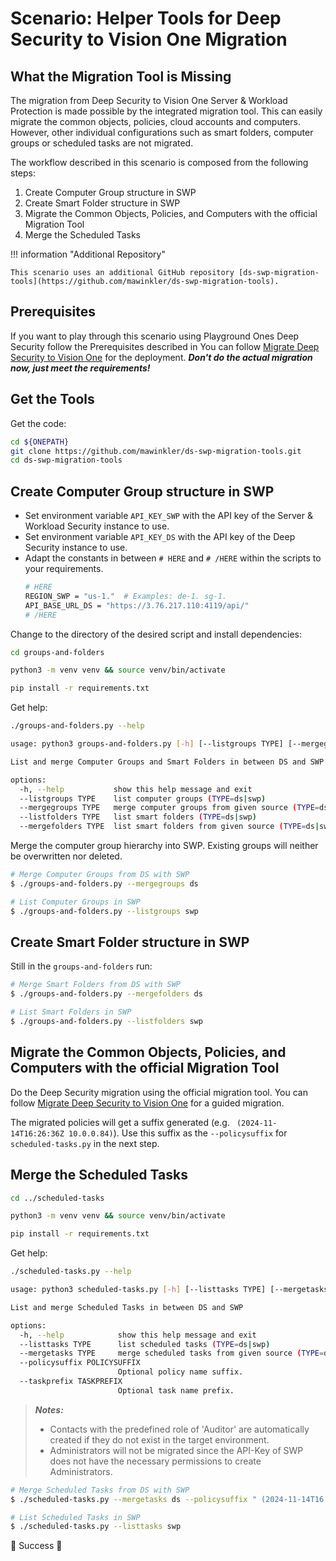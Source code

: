 # Scenario: Helper Tools for Deep Security to Vision One Migration

## What the Migration Tool is Missing

The migration from Deep Security to Vision One Server & Workload Protection is made possible by the integrated migration tool. This can easily migrate the common objects, policies, cloud accounts and computers. However, other individual configurations such as smart folders, computer groups or scheduled tasks are not migrated.

The workflow described in this scenario is composed from the following steps:

1. Create Computer Group structure in SWP
2. Create Smart Folder structure in SWP
3. Migrate the Common Objects, Policies, and Computers with the official Migration Tool
4. Merge the Scheduled Tasks

!!! information "Additional Repository"

    This scenario uses an additional GitHub repository [ds-swp-migration-tools](https://github.com/mawinkler/ds-swp-migration-tools).

## Prerequisites

If you want to play through this scenario using Playground Ones Deep Security follow the Prerequisites described in You can follow [Migrate Deep Security to Vision One](ds-migrate.md/#prerequisites) for the deployment. ***Don't do the actual migration now, just meet the requirements!***

## Get the Tools

Get the code:

```sh
cd ${ONEPATH}
git clone https://github.com/mawinkler/ds-swp-migration-tools.git
cd ds-swp-migration-tools
```

## Create Computer Group structure in SWP

- Set environment variable `API_KEY_SWP` with the API key of the Server & Workload Security instance to use.
- Set environment variable `API_KEY_DS` with the API key of the Deep Security instance to use.
- Adapt the constants in between
  `# HERE`
  and
  `# /HERE`
  within the scripts to your requirements.
  ```sh
  # HERE
  REGION_SWP = "us-1."  # Examples: de-1. sg-1.
  API_BASE_URL_DS = "https://3.76.217.110:4119/api/"
  # /HERE
  ```

Change to the directory of the desired script and install dependencies:

```sh
cd groups-and-folders

python3 -m venv venv && source venv/bin/activate

pip install -r requirements.txt
```

Get help:

```sh
./groups-and-folders.py --help
```

```sh
usage: python3 groups-and-folders.py [-h] [--listgroups TYPE] [--mergegroups TYPE] [--listfolders TYPE] [--mergefolders TYPE]

List and merge Computer Groups and Smart Folders in between DS and SWP

options:
  -h, --help           show this help message and exit
  --listgroups TYPE    list computer groups (TYPE=ds|swp)
  --mergegroups TYPE   merge computer groups from given source (TYPE=ds|swp)
  --listfolders TYPE   list smart folders (TYPE=ds|swp)
  --mergefolders TYPE  list smart folders from given source (TYPE=ds|swp)
```

Merge the computer group hierarchy into SWP. Existing groups will neither be overwritten nor deleted.

```sh
# Merge Computer Groups from DS with SWP
$ ./groups-and-folders.py --mergegroups ds

# List Computer Groups in SWP
$ ./groups-and-folders.py --listgroups swp

```

## Create Smart Folder structure in SWP

Still in the `groups-and-folders` run:

```sh
# Merge Smart Folders from DS with SWP
$ ./groups-and-folders.py --mergefolders ds

# List Smart Folders in SWP
$ ./groups-and-folders.py --listfolders swp
```

## Migrate the Common Objects, Policies, and Computers with the official Migration Tool

Do the Deep Security migration using the official migration tool. You can follow [Migrate Deep Security to Vision One](ds-migrate.md/#migration-workflow) for a guided migration.

The migrated policies will get a suffix generated (e.g. ` (2024-11-14T16:26:36Z 10.0.0.84)`). Use this suffix as the `--policysuffix` for `scheduled-tasks.py` in the next step.

## Merge the Scheduled Tasks

```sh
cd ../scheduled-tasks

python3 -m venv venv && source venv/bin/activate

pip install -r requirements.txt
```

Get help:

```sh
./scheduled-tasks.py --help
```

```sh
usage: python3 scheduled-tasks.py [-h] [--listtasks TYPE] [--mergetasks TYPE] [--policysuffix POLICYSUFFIX] [--taskprefix TASKPREFIX]

List and merge Scheduled Tasks in between DS and SWP

options:
  -h, --help            show this help message and exit
  --listtasks TYPE      list scheduled tasks (TYPE=ds|swp)
  --mergetasks TYPE     merge scheduled tasks from given source (TYPE=ds|swp)
  --policysuffix POLICYSUFFIX
                        Optional policy name suffix.
  --taskprefix TASKPREFIX
                        Optional task name prefix.
```

> ***Notes:***
> - Contacts with the predefined role of 'Auditor' are automatically created if they do not exist in the target environment.
> - Administrators will not be migrated since the API-Key of SWP does not have the necessary permissions to create Administrators.

```sh
# Merge Scheduled Tasks from DS with SWP
$ ./scheduled-tasks.py --mergetasks ds --policysuffix " (2024-11-14T16:26:36Z 10.0.0.84)" --taskprefix "DS"

# List Scheduled Tasks in SWP
$ ./scheduled-tasks.py --listtasks swp
```

🎉 Success 🎉
